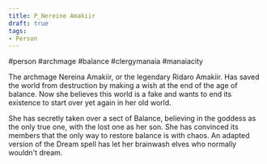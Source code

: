 ```yaml
---
title: P_Nereine Amakiir
draft: true
tags:
- Person
---
```

#person #archmage #balance #clergymanaia #manaiacity 

The archmage Nereina Amakiir, or the legendary Ridaro Amakiir. Has saved the world from destruction by making a wish at the end of the age of balance. Now she believes this world is a fake and wants to end its existence to start over yet again in her old world.

She has secretly taken over a sect of Balance, believing in the goddess as the only true one, with the lost one as her son. She has convinced its members that the only way to restore balance is with chaos. An adapted version of the Dream spell has let her brainwash elves who normally wouldn't dream.

